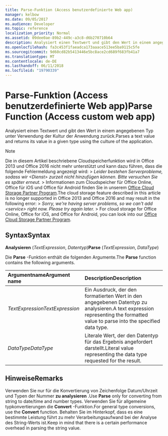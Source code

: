 ```yaml
---
title: Parse-Funktion (Access benutzerdefinierte Web app)
manager: kelbow
ms.date: 09/05/2017
ms.audience: Developer
ms.topic: reference
localization_priority: Normal
ms.assetid: 09dee0ae-89b2-449c-a3c8-d6b270710b64
description: Analysiert einen Textwert und gibt den Wert in einem angegebenen Typ unter Verwendung der Kultur der Anwendung zurück.
ms.openlocfilehash: fa3c453f1faeadca173aaace513ee5ba9115c5fe
ms.sourcegitcommit: 9d60cd82b5413446e5bc8ace2cd689f683fb41a7
ms.translationtype: MT
ms.contentlocale: de-DE
ms.lasthandoff: 06/11/2018
ms.locfileid: "19790339"
---
```

# <a name="parse-function-access-custom-web-app"></a><span data-ttu-id="16bf8-103">Parse-Funktion (Access benutzerdefinierte Web app)</span><span class="sxs-lookup"><span data-stu-id="16bf8-103">Parse Function (Access custom web app)</span></span>

<span data-ttu-id="16bf8-104">Analysiert einen Textwert und gibt den Wert in einem angegebenen Typ unter Verwendung der Kultur der Anwendung zurück.</span><span class="sxs-lookup"><span data-stu-id="16bf8-104">Parses a text value and returns its value in a given type using the culture of the application.</span></span>
  
> [!NOTE]
> <span data-ttu-id="16bf8-p101">Die in diesem Artikel beschriebene Cloudspeicherfunktion wird in Office 2013 und Office 2016 nicht mehr unterstützt und kann dazu führen, dass die folgende Fehlermeldung angezeigt wird: >  *Leider bestehen Serverprobleme, sodass wir \<Dienst\> zurzeit nicht hinzufügen können. Bitte versuchen Sie es später erneut.* > Informationen zum Cloudspeicher für Office Online, Office für iOS und Office für Android finden Sie in unserem [Office Cloud Storage Partner Program](https://dev.office.com/programs/officecloudstorage).</span><span class="sxs-lookup"><span data-stu-id="16bf8-p101">The cloud storage feature described in this article is no longer supported in Office 2013 and Office 2016 and may result in the following error: >  *Sorry, we're having server problems, so we can't add \<service\> right now. Please try again later.* > For cloud storage for Office Online, Office for iOS, and Office for Android, you can look into our [Office Cloud Storage Partner Program](https://dev.office.com/programs/officecloudstorage).</span></span> 
  
## <a name="syntax"></a><span data-ttu-id="16bf8-107">Syntax</span><span class="sxs-lookup"><span data-stu-id="16bf8-107">Syntax</span></span>

 <span data-ttu-id="16bf8-108">**Analysieren** (*TextExpression*, *Datentyp*)</span><span class="sxs-lookup"><span data-stu-id="16bf8-108">**Parse** (*TextExpression*, *DataType*)</span></span> 
  
<span data-ttu-id="16bf8-109">Die **Parse** -Funktion enthält die folgenden Argumente.</span><span class="sxs-lookup"><span data-stu-id="16bf8-109">The **Parse** function contains the following arguments.</span></span> 
  
|<span data-ttu-id="16bf8-110">**Argumentname**</span><span class="sxs-lookup"><span data-stu-id="16bf8-110">**Argument name**</span></span>|<span data-ttu-id="16bf8-111">**Description**</span><span class="sxs-lookup"><span data-stu-id="16bf8-111">**Description**</span></span>|
|:-----|:-----|
| <span data-ttu-id="16bf8-112">*TextExpression*</span><span class="sxs-lookup"><span data-stu-id="16bf8-112">*TextExpression*</span></span>  <br/> |<span data-ttu-id="16bf8-113">Ein Ausdruck, der den formatierten Wert in den angegebenen Datentyp zu analysieren.</span><span class="sxs-lookup"><span data-stu-id="16bf8-113">A text expression representing the formatted value to parse into the specified data type.</span></span>  <br/> |
| <span data-ttu-id="16bf8-114">*DataType*</span><span class="sxs-lookup"><span data-stu-id="16bf8-114">*DataType*</span></span>  <br/> |<span data-ttu-id="16bf8-115">Literale Wert, der den Datentyp für das Ergebnis angefordert darstellt.</span><span class="sxs-lookup"><span data-stu-id="16bf8-115">Literal value representing the data type requested for the result.</span></span>  <br/> |
   
## <a name="remarks"></a><span data-ttu-id="16bf8-116">Hinweise</span><span class="sxs-lookup"><span data-stu-id="16bf8-116">Remarks</span></span>

<span data-ttu-id="16bf8-117">Verwenden Sie nur für die Konvertierung von Zeichenfolge Datum/Uhrzeit und Typen der Nummer **zu analysieren** .</span><span class="sxs-lookup"><span data-stu-id="16bf8-117">Use **Parse** only for converting from string to date/time and number types.</span></span> <span data-ttu-id="16bf8-118">Verwenden Sie für allgemeine typkonvertierungen die **Convert** -Funktion.</span><span class="sxs-lookup"><span data-stu-id="16bf8-118">For general type conversions, use the **Convert** function.</span></span> <span data-ttu-id="16bf8-119">Behalten Sie im Hinterkopf, dass es eine bestimmte Leistung führt zu mehr Verarbeitungsaufwand bei der Analyse des String-Werts ist.</span><span class="sxs-lookup"><span data-stu-id="16bf8-119">Keep in mind that there is a certain performance overhead in parsing the string value.</span></span> 
  

